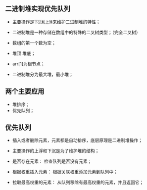 

## 二进制堆实现优先队列

* 主要操作是`下沉和上浮`来维护二进制堆的特性；
* 二进制堆是一种存储在数组中的特殊的二叉树类型；（完全二叉树）
* 数组的第一个数为空；
* 堆顶 堆底；
* arr[1]为根节点；

* 二进制堆分为最大堆，最小堆；

## 两个主要应用

* 堆排序；
* 优先队列；

## 优先队列

* 插入或者删除元素，元素都是自动排序，底层原理是二进制堆操作；
* 主要操作的上浮和下沉是为了维护堆的结构；


* 是否存在元素：         检查队列是否没有元素；
* 根据权重插入元素：      根据关联权重添加元素到队列中；
* 拉取最高权重的元素：    从队列移除有最高权重的元素，并且返回它；